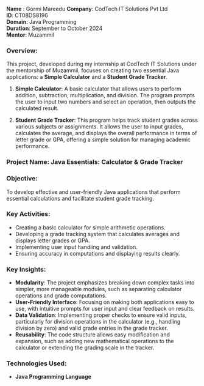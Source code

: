 **Name** : Gormi Mareedu
**Company**: CodTech IT Solutions Pvt Ltd  
**ID**: CT08DS8196  
**Domain**: Java Programming  
**Duration**: September to October 2024  
**Mentor**: Muzammil  


### Overview:
This project, developed during my internship at CodTech IT Solutions under the mentorship of Muzammil, focuses on creating two essential Java applications: a **Simple Calculator** and a **Student Grade Tracker**.

1. **Simple Calculator**: A basic calculator that allows users to perform addition, subtraction, multiplication, and division. The program prompts the user to input two numbers and select an operation, then outputs the calculated result.

2. **Student Grade Tracker**: This program helps track student grades across various subjects or assignments. It allows the user to input grades, calculates the average, and displays the overall performance in terms of letter grade or GPA, offering a simple solution for managing academic performance.


### Project Name: **Java Essentials: Calculator & Grade Tracker**

### Objective:
To develop effective and user-friendly Java applications that perform essential calculations and facilitate student grade tracking.

### Key Activities:
- Creating a basic calculator for simple arithmetic operations.
- Developing a grade tracking system that calculates averages and displays letter grades or GPA.
- Implementing user input handling and validation.
- Ensuring accuracy in computations and displaying results clearly.

### Key Insights:
- **Modularity**: The project emphasizes breaking down complex tasks into simpler, more manageable modules, such as separating calculator operations and grade computations.
- **User-Friendly Interface**: Focusing on making both applications easy to use, with intuitive prompts for user input and clear feedback on results.
- **Data Validation**: Implementing proper checks to ensure valid inputs, particularly for division operations in the calculator (e.g., handling division by zero) and valid grade entries in the grade tracker.
- **Reusability**: The code structure allows easy modification and expansion, such as adding new mathematical operations to the calculator or extending the grading scale in the tracker.

### Technologies Used:
- **Java Programming Language**
